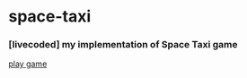 # space-taxi

### [livecoded] my implementation of Space Taxi game

[play game](https://bigjey.github.io/space-taxi/)
